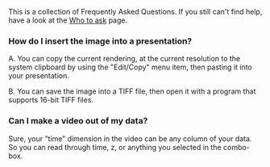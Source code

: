 This is a collection of Frequently Asked Questions. If you still can't find help, have a look at the [Who to ask](WhoToAsk.md) page.

### How do I insert the image into a presentation? ###

A. You can copy the current rendering, at the current resolution to the system clipboard by using the "Edit/Copy" menu item, then pasting it into your presentation.

B. You can save the image into a TIFF file, then open it with a program that supports 16-bit TIFF files.

### Can I make a video out of my data? ###

Sure, your "time" dimension in the video can be any column of your data. So you can read through time, z, or anything you selected in the combo-box.